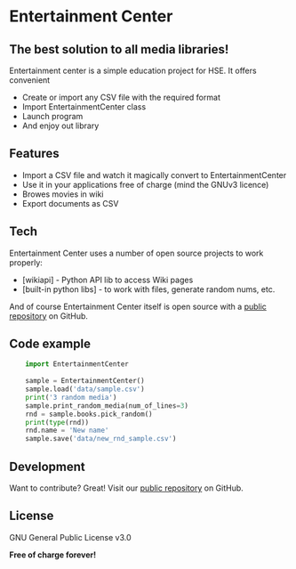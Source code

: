 # Entertainment Center
## The best solution to all media libraries!


Entertainment center is a simple education project for HSE. It offers convenient 

- Create or import any CSV file with the required format
- Import EntertainmentCenter class
- Launch program
- And enjoy out library


## Features

- Import a CSV file and watch it magically convert to EntertainmentCenter
- Use it in your applications free of charge (mind the GNUv3 licence)
- Browes movies in wiki
- Export documents as CSV



## Tech

Entertainment Center uses a number of open source projects to work properly:

- [wikiapi] - Python API lib to access Wiki pages
- [built-in python libs] - to work with files, generate random nums, etc.

And of course Entertainment Center itself is open source with a [public repository][dill]
 on GitHub.

## Code example

```py
    import EntertainmentCenter
    
    sample = EntertainmentCenter()
    sample.load('data/sample.csv')
    print('3 random media')
    sample.print_random_media(num_of_lines=3)
    rnd = sample.books.pick_random()
    print(type(rnd))
    rnd.name = 'New name'
    sample.save('data/new_rnd_sample.csv')
```

## Development

Want to contribute? Great!
Visit our [public repository][dill] on GitHub.


## License

GNU General Public License v3.0

**Free of charge forever!**

[//]: # (These are reference links used in the body of this note and get stripped out when the markdown processor does its job. There is no need to format nicely because it shouldn't be seen. Thanks SO - http://stackoverflow.com/questions/4823468/store-comments-in-markdown-syntax)

   [dill]: <https://github.com/MrEmgin/EntertainmentCenter>
   [git-repo-url]: <https://github.com/MrEmgin/EntertainmentCenter.git>